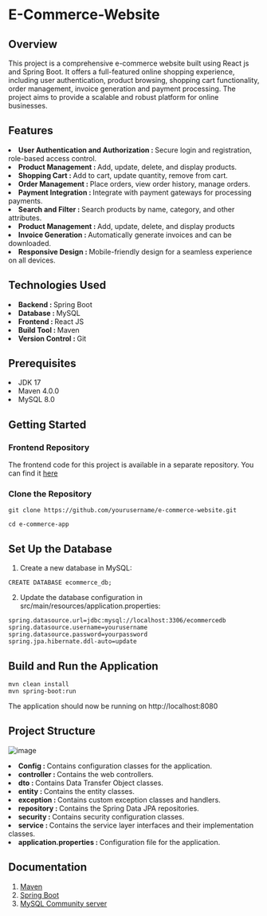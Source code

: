 # E-Commerce-Website #

## Overview ##
This project is a comprehensive e-commerce website built using React js and Spring Boot. It offers a full-featured online shopping experience, including user authentication, product browsing, shopping cart functionality, order management, invoice generation and payment processing. The project aims to provide a scalable and robust platform for online businesses.

## Features ##
<li><b>User Authentication and Authorization : </b> Secure login and registration, role-based access control.</li>
<li><b>Product Management : </b>Add, update, delete, and display products.</li>
<li><b>Shopping Cart : </b>Add to cart, update quantity, remove from cart.</li>
<li><b>Order Management : </b>Place orders, view order history, manage orders.</li>
<li><b>Payment Integration : </b>Integrate with payment gateways for processing payments.</li>
<li><b>Search and Filter : </b>Search products by name, category, and other attributes.</li>
<li><b>Product Management : </b>Add, update, delete, and display products</li>
<li><b>Invoice Generation : </b>Automatically generate invoices and can be downloaded.</li>
<li><b>Responsive Design : </b>Mobile-friendly design for a seamless experience on all devices.</li>

## Technologies Used ##
<li><b>Backend : </b>  Spring Boot</li>
<li><b>Database : </b> MySQL</li>
<li><b>Frontend : </b> React JS</li>
<li><b>Build Tool : </b> Maven</li>
<li><b>Version Control : </b> Git</li>

## Prerequisites ##
<li>JDK 17</li>
<li>Maven 4.0.0</li>
<li>MySQL 8.0</li>

## Getting Started ##
### Frontend Repository ###
The frontend code for this project is available in a separate repository. You can find it [here](https://github.com/vasu-choudhary/E-Commerce-frontend)
### Clone the Repository ###


```
git clone https://github.com/yourusername/e-commerce-website.git
```
```
cd e-commerce-app
```
## Set Up the Database ##
1. Create a new database in MySQL:
 ```
CREATE DATABASE ecommerce_db;
```
2. Update the database configuration in src/main/resources/application.properties:
```
spring.datasource.url=jdbc:mysql://localhost:3306/ecommercedb
spring.datasource.username=yourusername
spring.datasource.password=yourpassword
spring.jpa.hibernate.ddl-auto=update

```
## Build and Run the Application ##
```
mvn clean install
mvn spring-boot:run
```
The application should now be running on http://localhost:8080

## Project Structure ##
![image](https://github.com/vasu-choudhary/E-Commerce-backend/assets/170304449/6a407c59-0d13-442a-886a-bf47fdbbd04a)

<li><b>Config : </b> Contains configuration classes for the application.</li>
<li><b>controller : </b>Contains the web controllers.</li>
<li><b>dto : </b>Contains Data Transfer Object classes.</li>
<li><b>entity : </b> Contains the entity classes.</li>
<li><b>exception : </b>Contains custom exception classes and handlers.</li>
<li><b>repository : </b> Contains the Spring Data JPA repositories.</li>
<li><b>security : </b> Contains security configuration classes.</li>
<li><b>service : </b>Contains the service layer interfaces and their implementation classes.</li>
<li><b>application.properties : </b>Configuration file for the application.</li>


## Documentation ##
1. [Maven](https://maven.apache.org/scm.html) 
2. [Spring Boot](https://spring.io/projects/spring-boot)
3. [MySQL Community server](https://dev.mysql.com/downloads/file/?id=526927)
